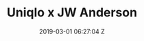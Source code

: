 ---
title: Uniqlo x JW Anderson
date: 2019-03-01 06:27:04 Z
position: 0
image: "/uploads/uniqlo-jw.jpg"
aspect-ratio: 7-5
align-vertical: middle
align-horizontal: center
size: medium
video: https://vimeo.com/320717780
producer: 
production-company: 
layout: project
---